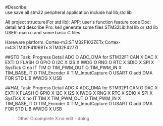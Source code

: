 #Describe:	
use save all stm32 peripheral application
include hal lib,std lib

All project structure(For std lib):
APP:	user's function feature code
Doc:	detail and describe
Pro:	keil generate some files
STM32Lib:hal lib or std lib
USER:	main.c and some basic C files

Hareware platform:
Cortex-m3:STM32F103ZETx
Cortex-m4:STM32F410RBTx
	 STM32F427ZI

##STD
Task:	Progress		Detail
ADC		O		ADC_DMA for STM32F1
CAN		X
DAC		X
EXTI	O
FLASH	O
GPIO	O
I2C		X
I2S		X
IWDG	O
RNG		O
RTC		X
SDIO	X
SPI		X
SysTick	O		no IT
TIM		O
	TIM_PWM_OUT	O
	TIM_PWM_IN	X	
	TIM_BASE_IT	O
	TIM_Encoder	X
	TIM_InputCapture	O
USART	O		add DMA FOR STD LIB	
WWDG	X
USB

##HAL
Task:	Progress		Detail
ADC		X		ADC_DMA for STM32F1
CAN		O
DAC		X
EXTI	X
FLASH	O
GPIO	X
I2C		X
I2S		X
IWDG	X
RNG		X
RTC		X
SDIO	X
SPI		X
SysTick	X		no IT
TIM		X
	TIM_PWM_OUT	O
	TIM_PWM_IN	X	
	TIM_BASE_IT	O
	TIM_Encoder	X
	TIM_InputCapture	O
USART	O		add DMA FOR STD LIB	
WWDG	X
USB		
>Other
O:complete
X:no edit
-:doing
